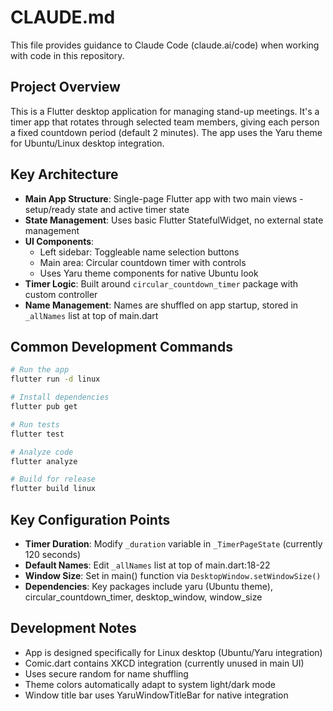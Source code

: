 # CLAUDE.md

This file provides guidance to Claude Code (claude.ai/code) when working with code in this repository.

## Project Overview

This is a Flutter desktop application for managing stand-up meetings. It's a timer app that rotates through selected team members, giving each person a fixed countdown period (default 2 minutes). The app uses the Yaru theme for Ubuntu/Linux desktop integration.

## Key Architecture

- **Main App Structure**: Single-page Flutter app with two main views - setup/ready state and active timer state
- **State Management**: Uses basic Flutter StatefulWidget, no external state management
- **UI Components**: 
  - Left sidebar: Toggleable name selection buttons
  - Main area: Circular countdown timer with controls
  - Uses Yaru theme components for native Ubuntu look
- **Timer Logic**: Built around `circular_countdown_timer` package with custom controller
- **Name Management**: Names are shuffled on app startup, stored in `_allNames` list at top of main.dart

## Common Development Commands

```bash
# Run the app
flutter run -d linux

# Install dependencies
flutter pub get

# Run tests
flutter test

# Analyze code
flutter analyze

# Build for release
flutter build linux
```

## Key Configuration Points

- **Timer Duration**: Modify `_duration` variable in `_TimerPageState` (currently 120 seconds)
- **Default Names**: Edit `_allNames` list at top of main.dart:18-22
- **Window Size**: Set in main() function via `DesktopWindow.setWindowSize()`
- **Dependencies**: Key packages include yaru (Ubuntu theme), circular_countdown_timer, desktop_window, window_size

## Development Notes

- App is designed specifically for Linux desktop (Ubuntu/Yaru integration)
- Comic.dart contains XKCD integration (currently unused in main UI)
- Uses secure random for name shuffling
- Theme colors automatically adapt to system light/dark mode
- Window title bar uses YaruWindowTitleBar for native integration